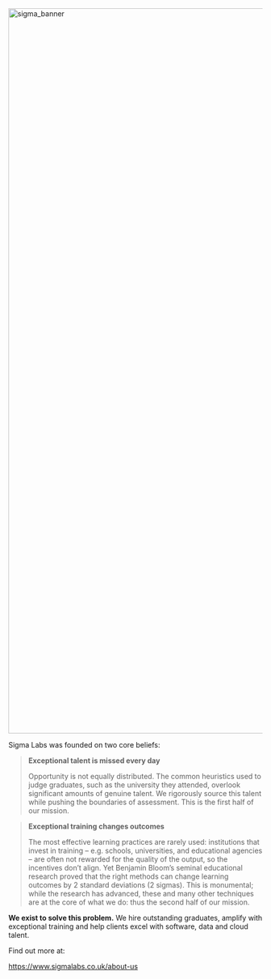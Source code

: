 <img width="1434" alt="sigma_banner" src="https://user-images.githubusercontent.com/5181870/193042859-c2f5d171-4762-4209-ba20-1b1f85ffc316.png">

Sigma Labs was founded on two core beliefs:

> **Exceptional talent is missed every day**
>
> Opportunity is not equally distributed. The common heuristics used to judge graduates, such as the university they attended, overlook significant amounts of genuine talent. We rigorously source this talent while pushing the boundaries of assessment. This is the first half of our mission.

> **Exceptional training changes outcomes**
>
> The most effective learning practices are rarely used: institutions that invest in training – e.g. schools, universities, and educational agencies – are often not rewarded for the quality of the output, so the incentives don’t align. Yet Benjamin Bloom’s seminal educational research proved that the right methods can change learning outcomes by 2 standard deviations (2 sigmas). This is monumental; while the research has advanced, these and many other techniques are at the core of what we do: thus the second half of our mission.

**We exist to solve this problem.** We hire outstanding graduates, amplify with exceptional training and help clients excel with software, data and cloud talent.

Find out more at:

https://www.sigmalabs.co.uk/about-us
